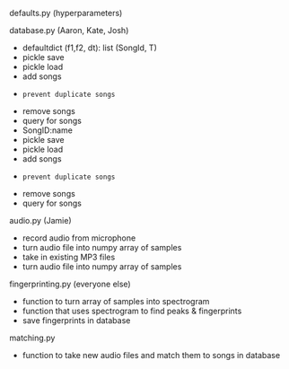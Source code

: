 defaults.py (hyperparameters) 

database.py (Aaron, Kate, Josh)
  - defaultdict (f1,f2, dt): list (SongId, T)
  -   pickle save
  -   pickle load
  -   add songs
  -     prevent duplicate songs
  -   remove songs
  -   query for songs
  - SongID:name
  -   pickle save
  -   pickle load
  -   add songs
  -     prevent duplicate songs
  -   remove songs
  -   query for songs

audio.py (Jamie)
  - record audio from microphone
  -   turn audio file into numpy array of samples
  - take in existing MP3 files
  -   turn audio file into numpy array of samples

fingerprinting.py (everyone else)
  - function to turn array of samples into spectrogram
  - function that uses spectrogram to find peaks & fingerprints
  -   save fingerprints in database
 
 matching.py
  - function to take new audio files and match them to songs in database
  
